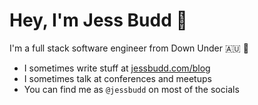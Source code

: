 <h1>Hey, I'm Jess Budd 👋</h1>

I'm a full stack software engineer from Down Under 🇦🇺 🦘

- I sometimes write stuff at [jessbudd.com/blog](https://jessbudd.com/blog)
- I sometimes talk at conferences and meetups
- You can find me as `@jessbudd` on most of the socials
